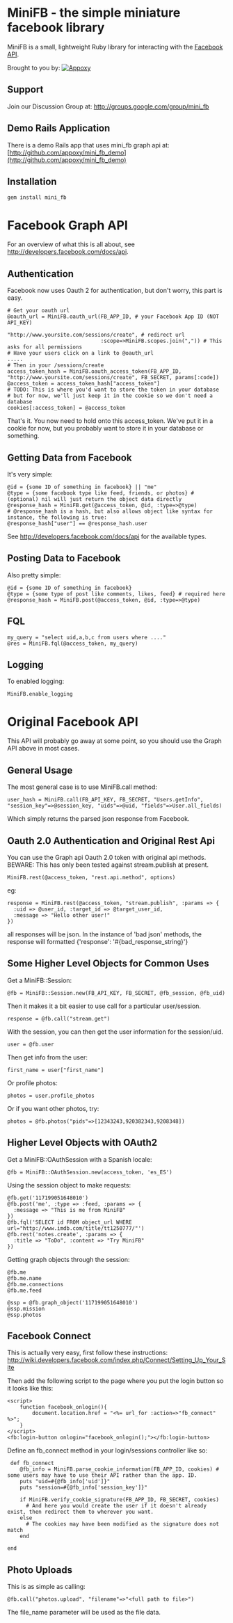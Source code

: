 MiniFB - the simple miniature facebook library
==============================================

MiniFB is a small, lightweight Ruby library for interacting with the [Facebook API](http://wiki.developers.facebook.com/index.php/API).

Brought to you by: [![Appoxy](https://lh5.googleusercontent.com/_-J9DSaseOX8/TX2Bq564w-I/AAAAAAAAxYU/xjeReyoxa8o/s800/appoxy-small%20%282%29.png)](http://www.appoxy.com)

Support
--------

Join our Discussion Group at: <http://groups.google.com/group/mini_fb>

Demo Rails Application
-------------------

There is a demo Rails app that uses mini_fb graph api at: [http://github.com/appoxy/mini_fb_demo](http://github.com/appoxy/mini_fb_demo)

Installation
-------------

    gem install mini_fb


Facebook Graph API
==================

For an overview of what this is all about, see <http://developers.facebook.com/docs/api>.

Authentication
--------------

Facebook now uses Oauth 2 for authentication, but don't worry, this part is easy.

    # Get your oauth url
    @oauth_url = MiniFB.oauth_url(FB_APP_ID, # your Facebook App ID (NOT API_KEY)
                                  "http://www.yoursite.com/sessions/create", # redirect url
                                  :scope=>MiniFB.scopes.join(",")) # This asks for all permissions
    # Have your users click on a link to @oauth_url
    .....
    # Then in your /sessions/create
    access_token_hash = MiniFB.oauth_access_token(FB_APP_ID, "http://www.yoursite.com/sessions/create", FB_SECRET, params[:code])
    @access_token = access_token_hash["access_token"]
    # TODO: This is where you'd want to store the token in your database
    # but for now, we'll just keep it in the cookie so we don't need a database
    cookies[:access_token] = @access_token

That's it. You now need to hold onto this access_token. We've put it in a cookie for now, but you probably
want to store it in your database or something.

Getting Data from Facebook
--------------------------

It's very simple:

    @id = {some ID of something in facebook} || "me"
    @type = {some facebook type like feed, friends, or photos} # (optional) nil will just return the object data directly
    @response_hash = MiniFB.get(@access_token, @id, :type=>@type)
    # @response_hash is a hash, but also allows object like syntax for instance, the following is true:
    @response_hash["user"] == @response_hash.user

See <http://developers.facebook.com/docs/api> for the available types.

Posting Data to Facebook
------------------------

Also pretty simple:

    @id = {some ID of something in facebook}
    @type = {some type of post like comments, likes, feed} # required here
    @response_hash = MiniFB.post(@access_token, @id, :type=>@type)

FQL
---

    my_query = "select uid,a,b,c from users where ...."
    @res = MiniFB.fql(@access_token, my_query)

Logging
-------

To enabled logging:

    MiniFB.enable_logging


Original Facebook API
=====================

This API will probably go away at some point, so you should use the Graph API above in most cases.


General Usage
-------------

The most general case is to use MiniFB.call method:

    user_hash = MiniFB.call(FB_API_KEY, FB_SECRET, "Users.getInfo", "session_key"=>@session_key, "uids"=>@uid, "fields"=>User.all_fields)

Which simply returns the parsed json response from Facebook.


Oauth 2.0 Authentication and Original Rest Api
-------------

You can use the Graph api Oauth 2.0 token with original api methods. BEWARE: This has only been tested against stream.publish at present.

    MiniFB.rest(@access_token, "rest.api.method", options)

eg:

    response = MiniFB.rest(@access_token, "stream.publish", :params => {
      :uid => @user_id, :target_id => @target_user_id,
      :message => "Hello other user!"
    })
    
all responses will be json. In the instance of 'bad json' methods, the response will formatted {'response': '#{bad_response_string}'}


Some Higher Level Objects for Common Uses
----------------------

Get a MiniFB::Session:

    @fb = MiniFB::Session.new(FB_API_KEY, FB_SECRET, @fb_session, @fb_uid)

Then it makes it a bit easier to use call for a particular user/session.

    response = @fb.call("stream.get")

With the session, you can then get the user information for the session/uid.

    user = @fb.user

Then get info from the user:

    first_name = user["first_name"]

Or profile photos:

    photos = user.profile_photos

Or if you want other photos, try:

    photos = @fb.photos("pids"=>[12343243,920382343,9208348])


Higher Level Objects with OAuth2
--------------------------------

Get a MiniFB::OAuthSession with a Spanish locale:

    @fb = MiniFB::OAuthSession.new(access_token, 'es_ES')

Using the session object to make requests:

    @fb.get('117199051648010')
    @fb.post('me', :type => :feed, :params => {
      :message => "This is me from MiniFB"
    })
    @fb.fql('SELECT id FROM object_url WHERE url="http://www.imdb.com/title/tt1250777/"')
    @fb.rest('notes.create', :params => {
      :title => "ToDo", :content => "Try MiniFB"
    })

Getting graph objects through the session:

    @fb.me
    @fb.me.name
    @fb.me.connections
    @fb.me.feed

    @ssp = @fb.graph_object('117199051648010')
    @ssp.mission
    @ssp.photos


Facebook Connect
----------------

This is actually very easy, first follow these instructions: http://wiki.developers.facebook.com/index.php/Connect/Setting_Up_Your_Site

Then add the following script to the page where you put the login button so it looks like this:

    <script>
        function facebook_onlogin(){
            document.location.href = "<%= url_for :action=>"fb_connect" %>";
        }
    </script>
    <fb:login-button onlogin="facebook_onlogin();"></fb:login-button>

Define an fb_connect method in your login/sessions controller like so:

     def fb_connect
        @fb_info = MiniFB.parse_cookie_information(FB_APP_ID, cookies) # some users may have to use their API rather than the app. ID.
        puts "uid=#{@fb_info['uid']}"
        puts "session=#{@fb_info['session_key']}"
        
        if MiniFB.verify_cookie_signature(FB_APP_ID, FB_SECRET, cookies)
          # And here you would create the user if it doesn't already exist, then redirect them to wherever you want.
        else
          # The cookies may have been modified as the signature does not match
        end

    end


Photo Uploads
-------------

This is as simple as calling:

    @fb.call("photos.upload", "filename"=>"<full path to file>")

The file_name parameter will be used as the file data.
